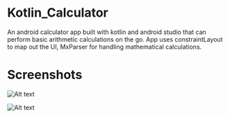 # Kotlin_Calculator
An android calculator app built with kotlin and android studio that can perform basic arithmetic calculations on the go. App uses constraintLayout to map out the UI, MxParser for handling mathematical calculations.

# Screenshots
![Alt text](https://res.cloudinary.com/dg4ugfgto/image/upload/c_limit,q_auto:best,r_0,w_160/v1637264335/Screenshot_20211118-191441_Calculator_jhwgue.jpg)

![Alt text](https://res.cloudinary.com/dg4ugfgto/image/upload/c_limit,q_auto:best,w_160/v1637264335/Screenshot_20211118-191608_Calculator_urh0wn.jpg)
